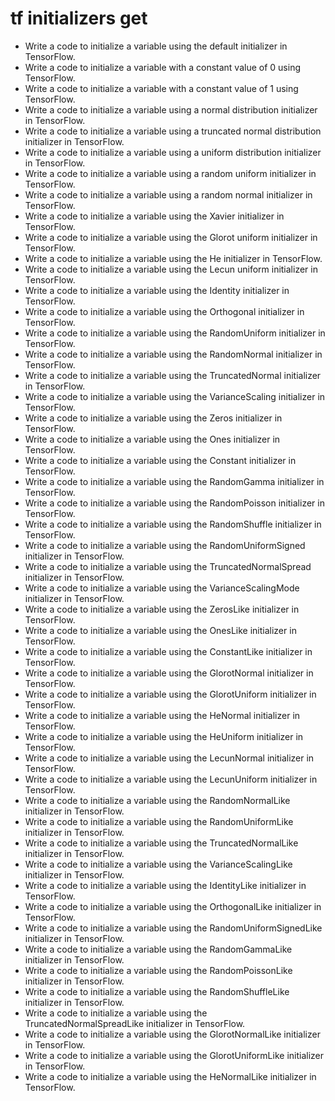 # tf initializers get

- Write a code to initialize a variable using the default initializer in TensorFlow.
- Write a code to initialize a variable with a constant value of 0 using TensorFlow.
- Write a code to initialize a variable with a constant value of 1 using TensorFlow.
- Write a code to initialize a variable using a normal distribution initializer in TensorFlow.
- Write a code to initialize a variable using a truncated normal distribution initializer in TensorFlow.
- Write a code to initialize a variable using a uniform distribution initializer in TensorFlow.
- Write a code to initialize a variable using a random uniform initializer in TensorFlow.
- Write a code to initialize a variable using a random normal initializer in TensorFlow.
- Write a code to initialize a variable using the Xavier initializer in TensorFlow.
- Write a code to initialize a variable using the Glorot uniform initializer in TensorFlow.
- Write a code to initialize a variable using the He initializer in TensorFlow.
- Write a code to initialize a variable using the Lecun uniform initializer in TensorFlow.
- Write a code to initialize a variable using the Identity initializer in TensorFlow.
- Write a code to initialize a variable using the Orthogonal initializer in TensorFlow.
- Write a code to initialize a variable using the RandomUniform initializer in TensorFlow.
- Write a code to initialize a variable using the RandomNormal initializer in TensorFlow.
- Write a code to initialize a variable using the TruncatedNormal initializer in TensorFlow.
- Write a code to initialize a variable using the VarianceScaling initializer in TensorFlow.
- Write a code to initialize a variable using the Zeros initializer in TensorFlow.
- Write a code to initialize a variable using the Ones initializer in TensorFlow.
- Write a code to initialize a variable using the Constant initializer in TensorFlow.
- Write a code to initialize a variable using the RandomGamma initializer in TensorFlow.
- Write a code to initialize a variable using the RandomPoisson initializer in TensorFlow.
- Write a code to initialize a variable using the RandomShuffle initializer in TensorFlow.
- Write a code to initialize a variable using the RandomUniformSigned initializer in TensorFlow.
- Write a code to initialize a variable using the TruncatedNormalSpread initializer in TensorFlow.
- Write a code to initialize a variable using the VarianceScalingMode initializer in TensorFlow.
- Write a code to initialize a variable using the ZerosLike initializer in TensorFlow.
- Write a code to initialize a variable using the OnesLike initializer in TensorFlow.
- Write a code to initialize a variable using the ConstantLike initializer in TensorFlow.
- Write a code to initialize a variable using the GlorotNormal initializer in TensorFlow.
- Write a code to initialize a variable using the GlorotUniform initializer in TensorFlow.
- Write a code to initialize a variable using the HeNormal initializer in TensorFlow.
- Write a code to initialize a variable using the HeUniform initializer in TensorFlow.
- Write a code to initialize a variable using the LecunNormal initializer in TensorFlow.
- Write a code to initialize a variable using the LecunUniform initializer in TensorFlow.
- Write a code to initialize a variable using the RandomNormalLike initializer in TensorFlow.
- Write a code to initialize a variable using the RandomUniformLike initializer in TensorFlow.
- Write a code to initialize a variable using the TruncatedNormalLike initializer in TensorFlow.
- Write a code to initialize a variable using the VarianceScalingLike initializer in TensorFlow.
- Write a code to initialize a variable using the IdentityLike initializer in TensorFlow.
- Write a code to initialize a variable using the OrthogonalLike initializer in TensorFlow.
- Write a code to initialize a variable using the RandomUniformSignedLike initializer in TensorFlow.
- Write a code to initialize a variable using the RandomGammaLike initializer in TensorFlow.
- Write a code to initialize a variable using the RandomPoissonLike initializer in TensorFlow.
- Write a code to initialize a variable using the RandomShuffleLike initializer in TensorFlow.
- Write a code to initialize a variable using the TruncatedNormalSpreadLike initializer in TensorFlow.
- Write a code to initialize a variable using the GlorotNormalLike initializer in TensorFlow.
- Write a code to initialize a variable using the GlorotUniformLike initializer in TensorFlow.
- Write a code to initialize a variable using the HeNormalLike initializer in TensorFlow.